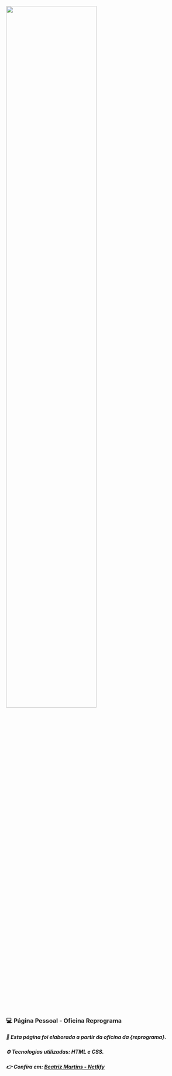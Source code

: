 <img src=https://i.imgur.com/0lBBgSZ.png; height=auto; width=70%; > 

### 💻 Página Pessoal - Oficina Reprograma

##### 💜 Esta página foi elaborada a partir da oficina da {reprograma}.

##### ⚙️ Tecnologias utilizadas: HTML e CSS. 

##### 👉  Confira em: <a href="https://beatriz-martins.netlify.app/" target="blank">Beatriz Martins - Netlify</a>
